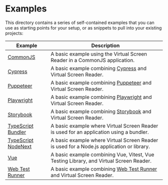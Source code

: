 # Examples

This directory contains a series of self-contained examples that you can use as
starting points for your setup, or as snippets to pull into your existing
projects:

| Example                                      | Description                                                                                                               |
| -------------------------------------------- | ------------------------------------------------------------------------------------------------------------------------- |
| [CommonJS](./commonjs)                       | A basic example using the Virtual Screen Reader in a CommonJS application.                                                |
| [Cypress](./cypress)                         | A basic example combining [Cypress](https://www.cypress.io/) and Virtual Screen Reader.                                   |
| [Puppeteer](./puppeteer)                     | A basic example combining [Puppeteer](https://pptr.dev/) and Virtual Screen Reader.                                       |
| [Playwright](./playwright)                   | A basic example combining [Playwright](https://playwright.dev) and Virtual Screen Reader.                                 |
| [Storybook](./storybook)                     | A basic example combining [Storybook](https://storybook.js.org/) and Virtual Screen Reader.                               |
| [TypeScript Bundler](./typescript-bundler)   | A basic example where Virtual Screen Reader is used for an application using a bundler.                                   |
| [TypeScript NodeNext](./typescript-nodenext) | A basic example where Virtual Screen Reader is used for a Node.js application or library.                                 |
| [Vue](./vue)                                 | A basic example combining Vue, Vitest, Vue Testing Library, and Virtual Screen Reader.                                    |
| [Web Test Runner](./web-test-runner)         | A basic example combining [Web Test Runner](https://modern-web.dev/docs/test-runner/overview/) and Virtual Screen Reader. |
